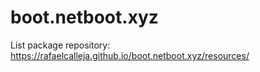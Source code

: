 # boot.netboot.xyz
List package repository: https://rafaelcalleja.github.io/boot.netboot.xyz/resources/
